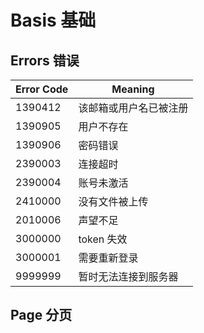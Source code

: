 # Basis 基础

## Errors 错误

Error Code | Meaning
---------- | -------
1390412 | 该邮箱或用户名已被注册
1390905 | 用户不存在
1390906 | 密码错误
2390003 | 连接超时
2390004 | 账号未激活
2410000 | 没有文件被上传
2010006 | 声望不足
3000000 | token 失效
3000001 | 需要重新登录
9999999 | 暂时无法连接到服务器


## Page 分页


